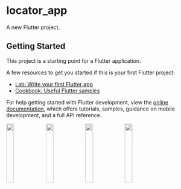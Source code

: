 # locator_app

A new Flutter project.

## Getting Started

This project is a starting point for a Flutter application.

A few resources to get you started if this is your first Flutter project:

- [Lab: Write your first Flutter app](https://docs.flutter.dev/get-started/codelab)
- [Cookbook: Useful Flutter samples](https://docs.flutter.dev/cookbook)

For help getting started with Flutter development, view the
[online documentation](https://docs.flutter.dev/), which offers tutorials,
samples, guidance on mobile development, and a full API reference.


<p>
<img src = "https://user-images.githubusercontent.com/119030630/235576295-b3c2e21c-6e21-4876-8cbc-62d2a0923478.png" height = 20% width = 20%>
<img src = "https://user-images.githubusercontent.com/119030630/235576283-7b6df02d-d5eb-4919-8b73-77991eed3eeb.png" height = 20% width = 20%>
<img src = "https://user-images.githubusercontent.com/119030630/235576322-02dc784d-43a5-4237-8bde-d29154d7d4f8.png" height = 20% width = 20%>
<img src = "https://user-images.githubusercontent.com/119030630/235576325-0c556dd6-b439-4adf-9b8b-dfd47509e2a5.png" height = 20% width = 20%>
</p>
